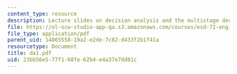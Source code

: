 ```yaml
---
content_type: resource
description: Lecture slides on decision analysis and the multistage decision model.
file: https://ol-ocw-studio-app-qa.s3.amazonaws.com/courses/esd-72-engineering-risk-benefit-analysis-spring-2007/23bb56e577f168fe62b4e4a37e7dd81c_da1.pdf
file_type: application/pdf
parent_uid: 14865558-19a2-e2de-7c82-d433f2b1f41a
resourcetype: Document
title: da1.pdf
uid: 23bb56e5-77f1-68fe-62b4-e4a37e7dd81c
---
```

